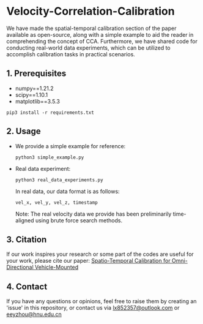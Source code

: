 # Velocity-Correlation-Calibration

We have made the spatial-temporal calibration section of the paper available as open-source, along with a simple example to aid the reader in comprehending the concept of CCA. Furthermore, we have shared code for conducting real-world data experiments, which can be utilized to accomplish calibration tasks in practical scenarios.

## 1. Prerequisites

- numpy==1.21.2
- scipy==1.10.1
- matplotlib==3.5.3

```shell
pip3 install -r requirements.txt
```

## 2. Usage

- We provide a simple example for reference:

  ```shell
  python3 simple_example.py
  ```

- Real data experiment:

  ```shell
  python3 real_data_experiments.py
  ```

  In real data, our data format is as follows:
  
  ```
  vel_x, vel_y, vel_z, timestamp
  ```
  
  Note: The real velocity data we provide has been preliminarily time-aligned using brute force search methods.


## 3. Citation

If our work inspires your research or some part of the codes are useful for your work, please cite our paper: [Spatio-Temporal Calibration for Omni-Directional Vehicle-Mounted](https://arxiv.org/abs/2307.06810)



## 4. Contact

If you have any questions or opinions, feel free to raise them by creating an 'issue' in this repository, or contact us via lx852357@outlook.com or eeyzhou@hnu.edu.cn



